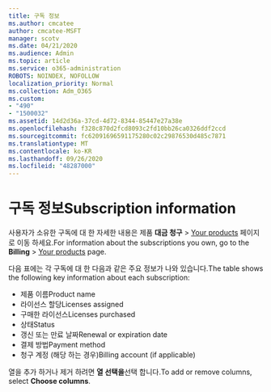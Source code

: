 ```yaml
---
title: 구독 정보
ms.author: cmcatee
author: cmcatee-MSFT
manager: scotv
ms.date: 04/21/2020
ms.audience: Admin
ms.topic: article
ms.service: o365-administration
ROBOTS: NOINDEX, NOFOLLOW
localization_priority: Normal
ms.collection: Adm_O365
ms.custom:
- "490"
- "1500032"
ms.assetid: 14d2d36a-37cd-4d72-8344-85447e27a38e
ms.openlocfilehash: f328c870d2fcd8093c2fd10bb26ca0326ddf2ccd
ms.sourcegitcommit: fc62091696591175280c02c29876530d485c7871
ms.translationtype: MT
ms.contentlocale: ko-KR
ms.lasthandoff: 09/26/2020
ms.locfileid: "48287000"
---
```

# <a name="subscription-information"></a><span data-ttu-id="860ed-102">구독 정보</span><span class="sxs-lookup"><span data-stu-id="860ed-102">Subscription information</span></span>

<span data-ttu-id="860ed-103">사용자가 소유한 구독에 대 한 자세한 내용은 제품 **대금 청구** \> [Your products](https://go.microsoft.com/fwlink/p/?linkid=842054) 페이지로 이동 하세요.</span><span class="sxs-lookup"><span data-stu-id="860ed-103">For information about the subscriptions you own, go to the **Billing** \> [Your products](https://go.microsoft.com/fwlink/p/?linkid=842054) page.</span></span>
  
<span data-ttu-id="860ed-104">다음 표에는 각 구독에 대 한 다음과 같은 주요 정보가 나와 있습니다.</span><span class="sxs-lookup"><span data-stu-id="860ed-104">The table shows the following key information about each subscription:</span></span>
  
- <span data-ttu-id="860ed-105">제품 이름</span><span class="sxs-lookup"><span data-stu-id="860ed-105">Product name</span></span>
- <span data-ttu-id="860ed-106">라이선스 할당</span><span class="sxs-lookup"><span data-stu-id="860ed-106">Licenses assigned</span></span>
- <span data-ttu-id="860ed-107">구매한 라이선스</span><span class="sxs-lookup"><span data-stu-id="860ed-107">Licenses purchased</span></span>
- <span data-ttu-id="860ed-108">상태</span><span class="sxs-lookup"><span data-stu-id="860ed-108">Status</span></span>
- <span data-ttu-id="860ed-109">갱신 또는 만료 날짜</span><span class="sxs-lookup"><span data-stu-id="860ed-109">Renewal or expiration date</span></span>
- <span data-ttu-id="860ed-110">결제 방법</span><span class="sxs-lookup"><span data-stu-id="860ed-110">Payment method</span></span>
- <span data-ttu-id="860ed-111">청구 계정 (해당 하는 경우)</span><span class="sxs-lookup"><span data-stu-id="860ed-111">Billing account (if applicable)</span></span>
 
<span data-ttu-id="860ed-112">열을 추가 하거나 제거 하려면 **열 선택을**선택 합니다.</span><span class="sxs-lookup"><span data-stu-id="860ed-112">To add or remove columns, select **Choose columns**.</span></span>